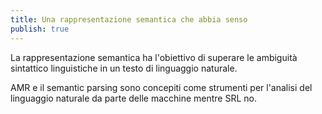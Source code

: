 ```yaml
---
title: Una rappresentazione semantica che abbia senso
publish: true
---
```



La rappresentazione semantica ha l'obiettivo di superare le ambiguità sintattico linguistiche in un testo di linguaggio naturale.

AMR e il semantic parsing sono concepiti come strumenti per l'analisi del linguaggio naturale da parte delle macchine mentre SRL no.